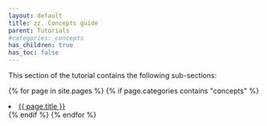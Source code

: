 ```yaml
---
layout: default
title: zz. Concepts guide
parent: Tutorials
#categories: concepts
has_children: true
has_toc: false
---
```

This section of the tutorial contains the following sub-sections:

{% for page in site.pages %}
{% if page.categories contains "concepts"  %}
<li><a href="/{{ category }}/{{ page.title }}">{{ page.title }}</a></li>
{% endif %}
{% endfor %}
